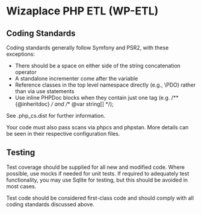# Wizaplace PHP ETL (WP-ETL)

## Coding Standards

Coding standards generally follow Symfony and PSR2, with these exceptions:

- There should be a space on either side of the string concatenation operator
- A standalone incrementer come after the variable
- Reference classes in the top level namespace directly (e.g., \PDO) rather than via use statements
- Use inline PHPDoc blocks when they contain just one tag (e.g. /** {@inheritdoc} */ and /** @var string[] */);

See .php_cs.dist for further information.

Your code must also pass scans via phpcs and phpstan. More details can be seen in their respective
configuration files.

## Testing

Test coverage should be supplied for all new and modified code. Where possible, use mocks if needed
for unit tests. If required to adequately test functionality, you may use Sqlite for testing, but this should be
avoided in most cases.

Test code should be considered first-class code and should comply with all coding standards discussed above.

